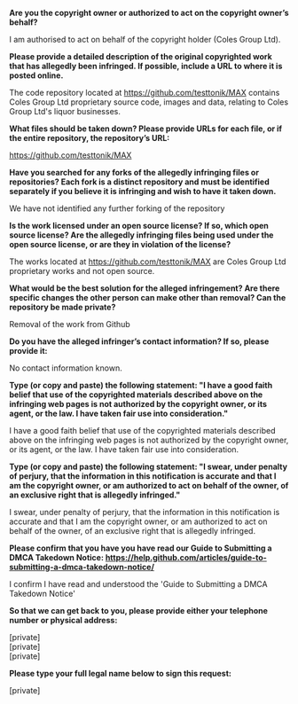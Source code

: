 **Are you the copyright owner or authorized to act on the copyright owner’s behalf?** 

I am authorised to act on behalf of the copyright holder (Coles Group Ltd).

**Please provide a detailed description of the original copyrighted work that has allegedly been infringed. If possible, include a URL to where it is posted online.** 

The code repository located at https://github.com/testtonik/MAX contains Coles Group Ltd proprietary source code, images and data, relating to Coles Group Ltd's liquor businesses.

**What files should be taken down? Please provide URLs for each file, or if the entire repository, the repository’s URL:** 

https://github.com/testtonik/MAX

**Have you searched for any forks of the allegedly infringing files or repositories? Each fork is a distinct repository and must be identified separately if you believe it is infringing and wish to have it taken down.** 

We have not identified any further forking of the repository

**Is the work licensed under an open source license? If so, which open source license? Are the allegedly infringing files being used under the open source license, or are they in violation of the license?**

The works located at https://github.com/testtonik/MAX are Coles Group Ltd proprietary works and not open source.

**What would be the best solution for the alleged infringement? Are there specific changes the other person can make other than removal? Can the repository be made private?** 

Removal of the work from Github

**Do you have the alleged infringer’s contact information? If so, please provide it:** 

No contact information known.

**Type (or copy and paste) the following statement: "I have a good faith belief that use of the copyrighted materials described above on the infringing web pages is not authorized by the copyright owner, or its agent, or the law. I have taken fair use into consideration."**

I have a good faith belief that use of the copyrighted materials described above on the infringing web pages is not authorized by the copyright owner, or its agent, or the law. I have taken fair use into consideration.

**Type (or copy and paste) the following statement: "I swear, under penalty of perjury, that the information in this notification is accurate and that I am the copyright owner, or am authorized to act on behalf of the owner, of an exclusive right that is allegedly infringed."**

I swear, under penalty of perjury, that the information in this notification is accurate and that I am the copyright owner, or am authorized to act on behalf of the owner, of an exclusive right that is allegedly infringed.

**Please confirm that you have you have read our Guide to Submitting a DMCA Takedown Notice: https://help.github.com/articles/guide-to-submitting-a-dmca-takedown-notice/**

I confirm I have read and understood the 'Guide to Submitting a DMCA Takedown Notice'

**So that we can get back to you, please provide either your telephone number or physical address:**

[private]  
[private]  
[private]

**Please type your full legal name below to sign this request:** 

[private]
